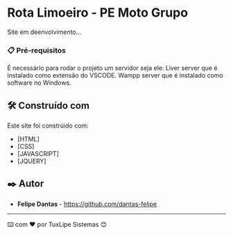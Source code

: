 # Rota Limoeiro - PE Moto Grupo

Site em deenvolvimento...


### 📋 Pré-requisitos

É necessário para rodar o projeto um servidor seja ele:
Liver server que é instalado como extensão do VSCODE.
Wampp server que é instalado como software no Windows.


## 🛠️ Construído com

Este site foi constrúido com:

* [HTML]
* [CSS]
* [JAVASCRIPT]
* [JQUERY]

## ✒️ Autor

* **Felipe Dantas** - https://github.com/dantas-felipe

---
⌨️ com ❤️ por TuxLipe Sistemas 😊
